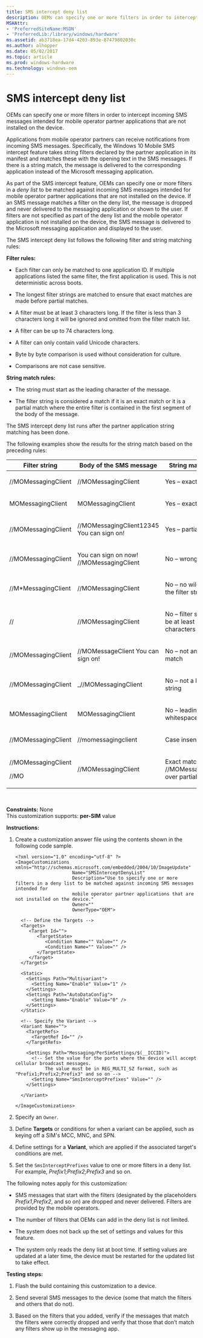 ```yaml
---
title: SMS intercept deny list
description: OEMs can specify one or more filters in order to intercept incoming SMS messages intended for mobile operator partner applications that are not installed on the device.
MSHAttr:
- 'PreferredSiteName:MSDN'
- 'PreferredLib:/library/windows/hardware'
ms.assetid: ab3718ea-17d4-4203-893e-87479802030c
ms.author: alhopper
ms.date: 05/02/2017
ms.topic: article
ms.prod: windows-hardware
ms.technology: windows-oem
---
```


# SMS intercept deny list


OEMs can specify one or more filters in order to intercept incoming SMS messages intended for mobile operator partner applications that are not installed on the device.

Applications from mobile operator partners can receive notifications from incoming SMS messages. Specifically, the Windows 10 Mobile SMS intercept feature takes string filters declared by the partner application in its manifest and matches these with the opening text in the SMS messages. If there is a string match, the message is delivered to the corresponding application instead of the Microsoft messaging application. 

As part of the SMS intercept feature, OEMs can specify one or more filters in a *deny list* to be matched against incoming SMS messages intended for mobile operator partner applications that are not installed on the device. If an SMS message matches a filter on the deny list, the message is dropped and never delivered to the messaging application or shown to the user. If filters are not specified as part of the deny list and the mobile operator application is not installed on the device, the SMS message is delivered to the Microsoft messaging application and displayed to the user.

The SMS intercept deny list follows the following filter and string matching rules:

<a href="" id="filter-rules-"></a>**Filter rules:**  
-   Each filter can only be matched to one application ID. If multiple applications listed the same filter, the first application is used. This is not deterministic across boots.

-   The longest filter strings are matched to ensure that exact matches are made before partial matches.

-   A filter must be at least 3 characters long. If the filter is less than 3 characters long it will be ignored and omitted from the filter match list.

-   A filter can be up to 74 characters long.

-   A filter can only contain valid Unicode characters.

-   Byte by byte comparison is used without consideration for culture.

-   Comparisons are not case sensitive.

<a href="" id="string-match-rules-"></a>**String match rules:**  
-   The string must start as the leading character of the message.

-   The filter string is considered a match if it is an exact match or it is a partial match where the entire filter is contained in the first segment of the body of the message.

The SMS intercept deny list runs after the partner application string matching has been done.

The following examples show the results for the string match based on the preceding rules:

<table>
<colgroup>
<col width="33%" />
<col width="33%" />
<col width="33%" />
</colgroup>
<thead>
<tr class="header">
<th>Filter string</th>
<th>Body of the SMS message</th>
<th>String match result</th>
</tr>
</thead>
<tbody>
<tr class="odd">
<td><p>//MOMessagingClient</p></td>
<td><p>//MOMessagingClient</p></td>
<td><p>Yes – exact match</p></td>
</tr>
<tr class="even">
<td><p>MOMessagingClient</p></td>
<td><p>MOMessagingClient</p></td>
<td><p>Yes – exact match</p></td>
</tr>
<tr class="odd">
<td><p>//MOMessagingClient</p></td>
<td><p>//MOMessagingClient12345 You can sign on!</p></td>
<td><p>Yes – partial match</p></td>
</tr>
<tr class="even">
<td><p>//MOMessagingClient</p></td>
<td><p>You can sign on now! //MOMessagingClient</p></td>
<td><p>No – wrong location</p></td>
</tr>
<tr class="odd">
<td><p>//M*MessagingClient</p></td>
<td><p>//MOMessagingClient</p></td>
<td><p>No – no wildcards in the filter string</p></td>
</tr>
<tr class="even">
<td><p>//</p></td>
<td><p>//MOMessagingClient</p></td>
<td><p>No – filter string must be at least 3 characters</p></td>
</tr>
<tr class="odd">
<td><p>//MOMessagingClient</p></td>
<td><p>//MOMessageClient You can sign on!</p></td>
<td><p>No – not an exact match</p></td>
</tr>
<tr class="even">
<td><p>//MOMessagingClient</p></td>
<td><p>_//MOMessagingClient</p></td>
<td><p>No – not a leading string</p></td>
</tr>
<tr class="odd">
<td><p>MOMessagingClient</p></td>
<td><p>MOMessagingClient</p></td>
<td><p>No – leading whitespace or tab</p></td>
</tr>
<tr class="even">
<td><p>//MOMessagingClient</p></td>
<td><p>//momessagingclient</p></td>
<td><p>Case insensitive</p></td>
</tr>
<tr class="odd">
<td><p>//MOMessagingClient</p>
<p>//MO</p></td>
<td><p>//MOMessagingClient</p></td>
<td><p>Exact match (on //MOMessagingClient) over partial (//MO)</p></td>
</tr>
</tbody>
</table>

 

<a href="" id="constraints---none"></a>**Constraints:** None  
This customization supports: **per-SIM** value

<a href="" id="instructions-"></a>**Instructions:**  
1.  Create a customization answer file using the contents shown in the following code sample.

    ```
    <?xml version="1.0" encoding="utf-8" ?>  
    <ImageCustomizations xmlns="http://schemas.microsoft.com/embedded/2004/10/ImageUpdate"  
                         Name="SMSInterceptDenyList"  
                         Description="Use to specify one or more filters in a deny list to be matched against incoming SMS messages intended for 
                         mobile operator partner applications that are not installed on the device."  
                         Owner=""  
                         OwnerType="OEM"> 
      
      <!-- Define the Targets --> 
      <Targets>
         <Target Id="">
            <TargetState>
               <Condition Name="" Value="" />
               <Condition Name="" Value="" />
            </TargetState>
         </Target>
      </Targets>
      
      <Static>
        <Settings Path="Multivariant">
          <Setting Name="Enable" Value="1" />
        </Settings>
        <Settings Path="AutoDataConfig">
          <Setting Name="Enable" Value="0" />
        </Settings>
      </Static>

      <!-- Specify the Variant -->
      <Variant Name=""> 
        <TargetRefs>
          <TargetRef Id="" /> 
        </TargetRefs>

        <Settings Path="Messaging/PerSimSettings/$(__ICCID)">  
          <!-- Set the value for the ports where the device will accept cellular broadcast messages.
               The value must be in REG_MULTI_SZ format, such as "Prefix1;Prefix2;Prefix3" and so on -->
          <Setting Name="SmsInterceptPrefixes" Value="" />    
        </Settings>  

      </Variant>

    </ImageCustomizations>
    ```

2.  Specify an `Owner`.

3.  Define **Targets** or conditions for when a variant can be applied, such as keying off a SIM's MCC, MNC, and SPN.

4.  Define settings for a **Variant**, which are applied if the associated target's conditions are met.

5.  Set the `SmsInterceptPrefixes` value to one or more filters in a deny list. For example, *Prefix1;Prefix2;Prefix3* and so on.

The following notes apply for this customization:

-   SMS messages that start with the filters (designated by the placeholders *Prefix1*,*Prefix2*, and so on) are dropped and never delivered. Filters are provided by the mobile operators.

-   The number of filters that OEMs can add in the deny list is not limited.

-   The system does not back up the set of settings and values for this feature.

-   The system only reads the deny list at boot time. If setting values are updated at a later time, the device must be restarted for the updated list to take effect.

<a href="" id="testing-steps-"></a>**Testing steps:**  
1.  Flash the build containing this customization to a device.

2.  Send several SMS messages to the device (some that match the filters and others that do not).

3.  Based on the filters that you added, verify if the messages that match the filters were correctly dropped and verify that those that don’t match any filters show up in the messaging app.

 

 






